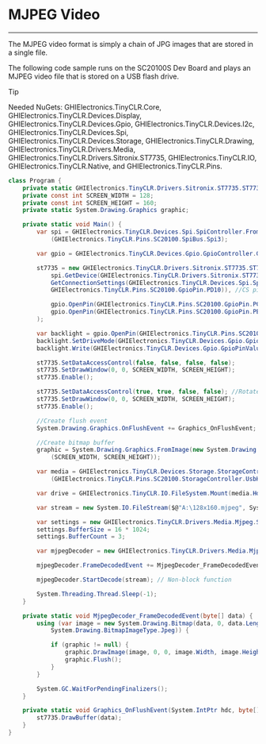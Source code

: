 # MJPEG Video
---
The MJPEG video format is simply a chain of JPG images that are stored in a single file.

The following code sample runs on the SC20100S Dev Board and plays an MJPEG video file that is stored on a USB flash drive.

> [!Tip]
> Needed NuGets: GHIElectronics.TinyCLR.Core, GHIElectronics.TinyCLR.Devices.Display, GHIElectronics.TinyCLR.Devices.Gpio, GHIElectronics.TinyCLR.Devices.I2c, GHIElectronics.TinyCLR.Devices.Spi, GHIElectronics.TinyCLR.Devices.Storage, GHIElectronics.TinyCLR.Drawing, GHIElectronics.TinyCLR.Drivers.Media, GHIElectronics.TinyCLR.Drivers.Sitronix.ST7735, GHIElectronics.TinyCLR.IO, GHIElectronics.TinyCLR.Native, and GHIElectronics.TinyCLR.Pins.

```cs
class Program {
    private static GHIElectronics.TinyCLR.Drivers.Sitronix.ST7735.ST7735Controller st7735;
    private const int SCREEN_WIDTH = 128;
    private const int SCREEN_HEIGHT = 160;
    private static System.Drawing.Graphics graphic;

    private static void Main() {
        var spi = GHIElectronics.TinyCLR.Devices.Spi.SpiController.FromName
            (GHIElectronics.TinyCLR.Pins.SC20100.SpiBus.Spi3);

        var gpio = GHIElectronics.TinyCLR.Devices.Gpio.GpioController.GetDefault();

        st7735 = new GHIElectronics.TinyCLR.Drivers.Sitronix.ST7735.ST7735Controller(
            spi.GetDevice(GHIElectronics.TinyCLR.Drivers.Sitronix.ST7735.ST7735Controller.
            GetConnectionSettings(GHIElectronics.TinyCLR.Devices.Spi.SpiChipSelectType.Gpio,
            GHIElectronics.TinyCLR.Pins.SC20100.GpioPin.PD10)), //CS pin.

            gpio.OpenPin(GHIElectronics.TinyCLR.Pins.SC20100.GpioPin.PC4), //RS pin.
            gpio.OpenPin(GHIElectronics.TinyCLR.Pins.SC20100.GpioPin.PE15) //RESET pin.
        );

        var backlight = gpio.OpenPin(GHIElectronics.TinyCLR.Pins.SC20100.GpioPin.PE5);
        backlight.SetDriveMode(GHIElectronics.TinyCLR.Devices.Gpio.GpioPinDriveMode.Output);
        backlight.Write(GHIElectronics.TinyCLR.Devices.Gpio.GpioPinValue.High);

        st7735.SetDataAccessControl(false, false, false, false);
        st7735.SetDrawWindow(0, 0, SCREEN_WIDTH, SCREEN_HEIGHT);
        st7735.Enable();

        st7735.SetDataAccessControl(true, true, false, false); //Rotate the screen.
        st7735.SetDrawWindow(0, 0, SCREEN_WIDTH, SCREEN_HEIGHT);
        st7735.Enable();

        //Create flush event
        System.Drawing.Graphics.OnFlushEvent += Graphics_OnFlushEvent;

        //Create bitmap buffer
        graphic = System.Drawing.Graphics.FromImage(new System.Drawing.Bitmap
            (SCREEN_WIDTH, SCREEN_HEIGHT));

        var media = GHIElectronics.TinyCLR.Devices.Storage.StorageController.FromName
            (GHIElectronics.TinyCLR.Pins.SC20100.StorageController.UsbHostMassStorage);

        var drive = GHIElectronics.TinyCLR.IO.FileSystem.Mount(media.Hdc);

        var stream = new System.IO.FileStream($@"A:\128x160.mjpeg", System.IO.FileMode.Open);

        var settings = new GHIElectronics.TinyCLR.Drivers.Media.Mjpeg.Setting();
        settings.BufferSize = 16 * 1024;
        settings.BufferCount = 3;

        var mjpegDecoder = new GHIElectronics.TinyCLR.Drivers.Media.Mjpeg(settings);

        mjpegDecoder.FrameDecodedEvent += MjpegDecoder_FrameDecodedEvent;

        mjpegDecoder.StartDecode(stream); // Non-block function

        System.Threading.Thread.Sleep(-1);
    }

    private static void MjpegDecoder_FrameDecodedEvent(byte[] data) {
        using (var image = new System.Drawing.Bitmap(data, 0, data.Length,
            System.Drawing.BitmapImageType.Jpeg)) {

            if (graphic != null) {
                graphic.DrawImage(image, 0, 0, image.Width, image.Height);
                graphic.Flush();
            }
        }

        System.GC.WaitForPendingFinalizers();
    }

    private static void Graphics_OnFlushEvent(System.IntPtr hdc, byte[] data) {
        st7735.DrawBuffer(data);
    }
}
```

